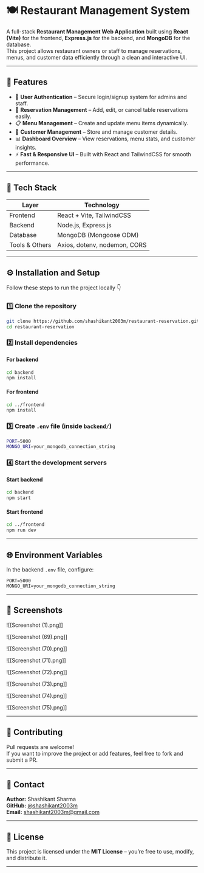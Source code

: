 # 🍽️ Restaurant Management System

A full-stack **Restaurant Management Web Application** built using **React (Vite)** for the frontend, **Express.js** for the backend, and **MongoDB** for the database.  
This project allows restaurant owners or staff to manage reservations, menus, and customer data efficiently through a clean and interactive UI.

---

## 🚀 Features

- 🧾 **User Authentication** – Secure login/signup system for admins and staff.  
- 🍴 **Reservation Management** – Add, edit, or cancel table reservations easily.  
- 📋 **Menu Management** – Create and update menu items dynamically.  
- 👥 **Customer Management** – Store and manage customer details.  
- 📊 **Dashboard Overview** – View reservations, menu stats, and customer insights.  
- ⚡ **Fast & Responsive UI** – Built with React and TailwindCSS for smooth performance.  

---

## 🧠 Tech Stack

| Layer | Technology |
|-------|-------------|
| Frontend | React + Vite, TailwindCSS |
| Backend | Node.js, Express.js |
| Database | MongoDB (Mongoose ODM) |
| Tools & Others | Axios, dotenv, nodemon, CORS |

---
## ⚙️ Installation and Setup

Follow these steps to run the project locally 👇

### 1️⃣ Clone the repository
```bash
git clone https://github.com/shashikant2003m/restaurant-reservation.git
cd restaurant-reservation
````

### 2️⃣ Install dependencies

#### For backend

```bash
cd backend
npm install
```

#### For frontend

```bash
cd ../frontend
npm install
```

### 3️⃣ Create `.env` file (inside `backend/`)

```bash
PORT=5000
MONGO_URI=your_mongodb_connection_string
```

### 4️⃣ Start the development servers

#### Start backend

```bash
cd backend
npm start
```

#### Start frontend

```bash
cd ../frontend
npm run dev
```

---

## 🌐 Environment Variables

In the backend `.env` file, configure:

```
PORT=5000
MONGO_URI=your_mongodb_connection_string
```


---

## 📸 Screenshots

![[Screenshot (1).png]]

![[Screenshot (69).png]]

![[Screenshot (70).png]]

![[Screenshot (71).png]]

![[Screenshot (72).png]]

![[Screenshot (73).png]]

![[Screenshot (74).png]]

![[Screenshot (75).png]]

---

## 🤝 Contributing

Pull requests are welcome!  
If you want to improve the project or add features, feel free to fork and submit a PR.

---

## 💬 Contact

**Author:** Shashikant Sharma  
**GitHub:** [@shashikant2003m](https://github.com/shashikant2003m)  
**Email:** shashikant2003m@gmail.com

---

## 🪪 License

This project is licensed under the **MIT License** – you’re free to use, modify, and distribute it.

---
